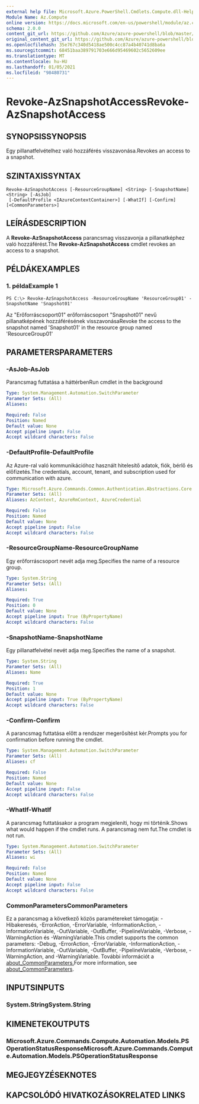 ```yaml
---
external help file: Microsoft.Azure.PowerShell.Cmdlets.Compute.dll-Help.xml
Module Name: Az.Compute
online version: https://docs.microsoft.com/en-us/powershell/module/az.compute/revoke-azsnapshotaccess
schema: 2.0.0
content_git_url: https://github.com/Azure/azure-powershell/blob/master/src/Compute/Compute/help/Revoke-AzSnapshotAccess.md
original_content_git_url: https://github.com/Azure/azure-powershell/blob/master/src/Compute/Compute/help/Revoke-AzSnapshotAccess.md
ms.openlocfilehash: 35e767c340d5418ae500c4cc87a4b40741d8ba6a
ms.sourcegitcommit: 68451baa389791703e666d95469602c5652609ee
ms.translationtype: MT
ms.contentlocale: hu-HU
ms.lasthandoff: 01/05/2021
ms.locfileid: "98480731"
---
```

# <span data-ttu-id="aefa1-101">Revoke-AzSnapshotAccess</span><span class="sxs-lookup"><span data-stu-id="aefa1-101">Revoke-AzSnapshotAccess</span></span>

## <span data-ttu-id="aefa1-102">SYNOPSIS</span><span class="sxs-lookup"><span data-stu-id="aefa1-102">SYNOPSIS</span></span>
<span data-ttu-id="aefa1-103">Egy pillanatfelvételhez való hozzáférés visszavonása.</span><span class="sxs-lookup"><span data-stu-id="aefa1-103">Revokes an access to a snapshot.</span></span>

## <span data-ttu-id="aefa1-104">SZINTAXIS</span><span class="sxs-lookup"><span data-stu-id="aefa1-104">SYNTAX</span></span>

```
Revoke-AzSnapshotAccess [-ResourceGroupName] <String> [-SnapshotName] <String> [-AsJob]
 [-DefaultProfile <IAzureContextContainer>] [-WhatIf] [-Confirm] [<CommonParameters>]
```

## <span data-ttu-id="aefa1-105">LEÍRÁS</span><span class="sxs-lookup"><span data-stu-id="aefa1-105">DESCRIPTION</span></span>
<span data-ttu-id="aefa1-106">A **Revoke-AzSnapshotAccess** parancsmag visszavonja a pillanatképhez való hozzáférést.</span><span class="sxs-lookup"><span data-stu-id="aefa1-106">The **Revoke-AzSnapshotAccess** cmdlet revokes an access to a snapshot.</span></span>

## <span data-ttu-id="aefa1-107">PÉLDÁK</span><span class="sxs-lookup"><span data-stu-id="aefa1-107">EXAMPLES</span></span>

### <span data-ttu-id="aefa1-108">1. példa</span><span class="sxs-lookup"><span data-stu-id="aefa1-108">Example 1</span></span>
```
PS C:\> Revoke-AzSnapshotAccess -ResourceGroupName 'ResourceGroup01' -SnapshotName 'Snapshot01'
```

<span data-ttu-id="aefa1-109">Az "Erőforráscsoport01" erőforráscsoport "Snapshot01" nevű pillanatképének hozzáférésének visszavonása</span><span class="sxs-lookup"><span data-stu-id="aefa1-109">Revoke the access to the snapshot named 'Snapshot01' in the resource group named 'ResourceGroup01'</span></span>

## <span data-ttu-id="aefa1-110">PARAMETERS</span><span class="sxs-lookup"><span data-stu-id="aefa1-110">PARAMETERS</span></span>

### <span data-ttu-id="aefa1-111">-AsJob</span><span class="sxs-lookup"><span data-stu-id="aefa1-111">-AsJob</span></span>
<span data-ttu-id="aefa1-112">Parancsmag futtatása a háttérben</span><span class="sxs-lookup"><span data-stu-id="aefa1-112">Run cmdlet in the background</span></span>

```yaml
Type: System.Management.Automation.SwitchParameter
Parameter Sets: (All)
Aliases:

Required: False
Position: Named
Default value: None
Accept pipeline input: False
Accept wildcard characters: False
```

### <span data-ttu-id="aefa1-113">-DefaultProfile</span><span class="sxs-lookup"><span data-stu-id="aefa1-113">-DefaultProfile</span></span>
<span data-ttu-id="aefa1-114">Az Azure-ral való kommunikációhoz használt hitelesítő adatok, fiók, bérlő és előfizetés.</span><span class="sxs-lookup"><span data-stu-id="aefa1-114">The credentials, account, tenant, and subscription used for communication with azure.</span></span>

```yaml
Type: Microsoft.Azure.Commands.Common.Authentication.Abstractions.Core.IAzureContextContainer
Parameter Sets: (All)
Aliases: AzContext, AzureRmContext, AzureCredential

Required: False
Position: Named
Default value: None
Accept pipeline input: False
Accept wildcard characters: False
```

### <span data-ttu-id="aefa1-115">-ResourceGroupName</span><span class="sxs-lookup"><span data-stu-id="aefa1-115">-ResourceGroupName</span></span>
<span data-ttu-id="aefa1-116">Egy erőforráscsoport nevét adja meg.</span><span class="sxs-lookup"><span data-stu-id="aefa1-116">Specifies the name of a resource group.</span></span>

```yaml
Type: System.String
Parameter Sets: (All)
Aliases:

Required: True
Position: 0
Default value: None
Accept pipeline input: True (ByPropertyName)
Accept wildcard characters: False
```

### <span data-ttu-id="aefa1-117">-SnapshotName</span><span class="sxs-lookup"><span data-stu-id="aefa1-117">-SnapshotName</span></span>
<span data-ttu-id="aefa1-118">Egy pillanatfelvétel nevét adja meg.</span><span class="sxs-lookup"><span data-stu-id="aefa1-118">Specifies the name of a snapshot.</span></span>

```yaml
Type: System.String
Parameter Sets: (All)
Aliases: Name

Required: True
Position: 1
Default value: None
Accept pipeline input: True (ByPropertyName)
Accept wildcard characters: False
```

### <span data-ttu-id="aefa1-119">-Confirm</span><span class="sxs-lookup"><span data-stu-id="aefa1-119">-Confirm</span></span>
<span data-ttu-id="aefa1-120">A parancsmag futtatása előtt a rendszer megerősítést kér.</span><span class="sxs-lookup"><span data-stu-id="aefa1-120">Prompts you for confirmation before running the cmdlet.</span></span>

```yaml
Type: System.Management.Automation.SwitchParameter
Parameter Sets: (All)
Aliases: cf

Required: False
Position: Named
Default value: None
Accept pipeline input: False
Accept wildcard characters: False
```

### <span data-ttu-id="aefa1-121">-WhatIf</span><span class="sxs-lookup"><span data-stu-id="aefa1-121">-WhatIf</span></span>
<span data-ttu-id="aefa1-122">A parancsmag futtatásakor a program megjeleníti, hogy mi történik.</span><span class="sxs-lookup"><span data-stu-id="aefa1-122">Shows what would happen if the cmdlet runs.</span></span> <span data-ttu-id="aefa1-123">A parancsmag nem fut.</span><span class="sxs-lookup"><span data-stu-id="aefa1-123">The cmdlet is not run.</span></span>

```yaml
Type: System.Management.Automation.SwitchParameter
Parameter Sets: (All)
Aliases: wi

Required: False
Position: Named
Default value: None
Accept pipeline input: False
Accept wildcard characters: False
```

### <span data-ttu-id="aefa1-124">CommonParameters</span><span class="sxs-lookup"><span data-stu-id="aefa1-124">CommonParameters</span></span>
<span data-ttu-id="aefa1-125">Ez a parancsmag a következő közös paramétereket támogatja: -Hibakeresés, -ErrorAction, -ErrorVariable, -InformationAction, -InformationVariable, -OutVariable, -OutBuffer, -PipelineVariable, -Verbose, -WarningAction és -WarningVariable.</span><span class="sxs-lookup"><span data-stu-id="aefa1-125">This cmdlet supports the common parameters: -Debug, -ErrorAction, -ErrorVariable, -InformationAction, -InformationVariable, -OutVariable, -OutBuffer, -PipelineVariable, -Verbose, -WarningAction, and -WarningVariable.</span></span> <span data-ttu-id="aefa1-126">További információt a [about_CommonParameters.](http://go.microsoft.com/fwlink/?LinkID=113216)</span><span class="sxs-lookup"><span data-stu-id="aefa1-126">For more information, see [about_CommonParameters](http://go.microsoft.com/fwlink/?LinkID=113216).</span></span>

## <span data-ttu-id="aefa1-127">INPUTS</span><span class="sxs-lookup"><span data-stu-id="aefa1-127">INPUTS</span></span>

### <span data-ttu-id="aefa1-128">System.String</span><span class="sxs-lookup"><span data-stu-id="aefa1-128">System.String</span></span>

## <span data-ttu-id="aefa1-129">KIMENETEK</span><span class="sxs-lookup"><span data-stu-id="aefa1-129">OUTPUTS</span></span>

### <span data-ttu-id="aefa1-130">Microsoft.Azure.Commands.Compute.Automation.Models.PSOperationStatusResponse</span><span class="sxs-lookup"><span data-stu-id="aefa1-130">Microsoft.Azure.Commands.Compute.Automation.Models.PSOperationStatusResponse</span></span>

## <span data-ttu-id="aefa1-131">MEGJEGYZÉSEK</span><span class="sxs-lookup"><span data-stu-id="aefa1-131">NOTES</span></span>

## <span data-ttu-id="aefa1-132">KAPCSOLÓDÓ HIVATKOZÁSOK</span><span class="sxs-lookup"><span data-stu-id="aefa1-132">RELATED LINKS</span></span>

